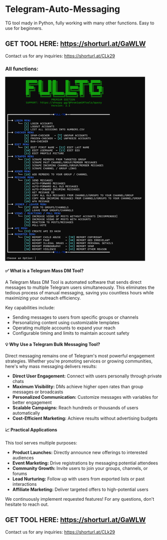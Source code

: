 # Telegram-Auto-Messaging
TG tool mady in Python, fully working with many other functions. Easy to use for beginners.

## GET TOOL HERE: https://shorturl.at/GaWLW
Contact us for any inquiries: https://shorturl.at/CLk29
### All functions:
<img src='UI1.png' width='450'>

#### ✅ What is a Telegram Mass DM Tool?

A Telegram Mass DM Tool is automated software that sends direct messages to multiple Telegram users simultaneously. This eliminates the tedious process of manual messaging, saving you countless hours while maximizing your outreach efficiency.

Key capabilities include:
- Sending messages to users from specific groups or channels
- Personalizing content using customizable templates
- Operating multiple accounts to expand your reach
- Configurable timing and limits to maintain account safety

#### 💡 Why Use a Telegram Bulk Messaging Tool?

Direct messaging remains one of Telegram's most powerful engagement strategies. Whether you're promoting services or growing communities, here's why mass messaging delivers results:

- **Direct User Engagement:** Connect with users personally through private chats
- **Maximum Visibility:** DMs achieve higher open rates than group messages or broadcasts
- **Personalized Communication:** Customize messages with variables for better engagement
- **Scalable Campaigns:** Reach hundreds or thousands of users automatically
- **Cost-Efficient Marketing:** Achieve results without advertising budgets

#### 📈 Practical Applications

This tool serves multiple purposes:
- **Product Launches:** Directly announce new offerings to interested audiences
- **Event Marketing:** Drive registrations by messaging potential attendees
- **Community Growth:** Invite users to join your groups, channels, or forums
- **Lead Nurturing:** Follow up with users from exported lists or past interactions
- **Affiliate Marketing:** Deliver targeted offers to high-potential users

We continuously implement requested features!
For any questions, don't hesitate to reach out.

## GET TOOL HERE: https://shorturl.at/GaWLW
Contact us for any inquiries: https://shorturl.at/CLk29
